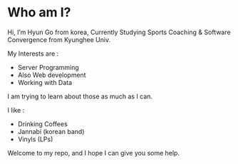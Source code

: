 # Who am I?

Hi, I’m Hyun Go from korea, Currently Studying Sports Coaching & Software Convergence from Kyunghee Univ.

My Interests are : 

- Server Programming
- Also Web development
- Working with Data

I am trying to learn about those as much as I can.

I like :

- Drinking Coffees
- Jannabi (korean band)
- Vinyls (LPs)

Welcome to my repo, and I hope I can give you some help.
